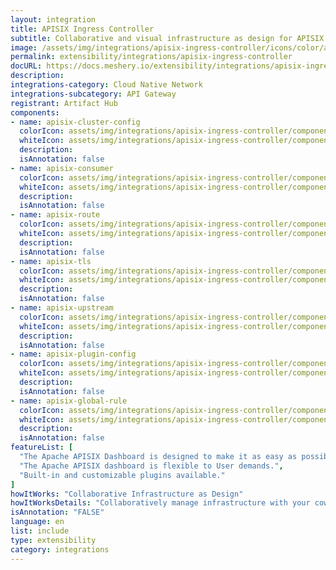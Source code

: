 ```yaml
---
layout: integration
title: APISIX Ingress Controller
subtitle: Collaborative and visual infrastructure as design for APISIX Ingress Controller
image: /assets/img/integrations/apisix-ingress-controller/icons/color/apisix-ingress-controller-color.svg
permalink: extensibility/integrations/apisix-ingress-controller
docURL: https://docs.meshery.io/extensibility/integrations/apisix-ingress-controller
description: 
integrations-category: Cloud Native Network
integrations-subcategory: API Gateway
registrant: Artifact Hub
components: 
- name: apisix-cluster-config
  colorIcon: assets/img/integrations/apisix-ingress-controller/components/apisix-cluster-config/icons/color/apisix-cluster-config-color.svg
  whiteIcon: assets/img/integrations/apisix-ingress-controller/components/apisix-cluster-config/icons/white/apisix-cluster-config-white.svg
  description: 
  isAnnotation: false
- name: apisix-consumer
  colorIcon: assets/img/integrations/apisix-ingress-controller/components/apisix-consumer/icons/color/apisix-consumer-color.svg
  whiteIcon: assets/img/integrations/apisix-ingress-controller/components/apisix-consumer/icons/white/apisix-consumer-white.svg
  description: 
  isAnnotation: false
- name: apisix-route
  colorIcon: assets/img/integrations/apisix-ingress-controller/components/apisix-route/icons/color/apisix-route-color.svg
  whiteIcon: assets/img/integrations/apisix-ingress-controller/components/apisix-route/icons/white/apisix-route-white.svg
  description: 
  isAnnotation: false
- name: apisix-tls
  colorIcon: assets/img/integrations/apisix-ingress-controller/components/apisix-tls/icons/color/apisix-tls-color.svg
  whiteIcon: assets/img/integrations/apisix-ingress-controller/components/apisix-tls/icons/white/apisix-tls-white.svg
  description: 
  isAnnotation: false
- name: apisix-upstream
  colorIcon: assets/img/integrations/apisix-ingress-controller/components/apisix-upstream/icons/color/apisix-upstream-color.svg
  whiteIcon: assets/img/integrations/apisix-ingress-controller/components/apisix-upstream/icons/white/apisix-upstream-white.svg
  description: 
  isAnnotation: false
- name: apisix-plugin-config
  colorIcon: assets/img/integrations/apisix-ingress-controller/components/apisix-plugin-config/icons/color/apisix-plugin-config-color.svg
  whiteIcon: assets/img/integrations/apisix-ingress-controller/components/apisix-plugin-config/icons/white/apisix-plugin-config-white.svg
  description: 
  isAnnotation: false
- name: apisix-global-rule
  colorIcon: assets/img/integrations/apisix-ingress-controller/components/apisix-global-rule/icons/color/apisix-global-rule-color.svg
  whiteIcon: assets/img/integrations/apisix-ingress-controller/components/apisix-global-rule/icons/white/apisix-global-rule-white.svg
  description: 
  isAnnotation: false
featureList: [
  "The Apache APISIX Dashboard is designed to make it as easy as possible for users to operate through a frontend interface.",
  "The Apache APISIX dashboard is flexible to User demands.",
  "Built-in and customizable plugins available."
]
howItWorks: "Collaborative Infrastructure as Design"
howItWorksDetails: "Collaboratively manage infrastructure with your coworkers synchronously sharing the same designs."
isAnnotation: "FALSE"
language: en
list: include
type: extensibility
category: integrations
---
```

